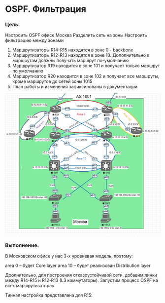 # OSPF. Фильтрация

### Цель:

Настроить OSPF офисе Москва Разделить сеть на зоны Настроить фильтрацию между зонами

1. Маршрутизаторы R14-R15 находятся в зоне 0 - backbone
2. Маршрутизаторы R12-R13 находятся в зоне 10. Дополнительно к маршрутам должны получать маршрут по-умолчанию
3. Маршрутизатор R19 находится в зоне 101 и получает только маршрут по умолчанию
4. Маршрутизатор R20 находится в зоне 102 и получает все маршруты, кроме маршрутов до сетей зоны 1015
5. План работы и изменения зафиксированы в документации

![](Moskow1.png)

### Выполнение.

В Московском офисе у нас 3-х уровневая модель, поэтому:

area 0 – будет Core layer
area 10 – будет реализован Distribution layer

Доолнительно, для построения отказоустойчивой сети, добавим линки между R14-R15 и R12-R13 (L3 коммутаторы). Запустим процесс OSPF на всех маршрутизаторах.

Тииная настройка представлена для R15:



